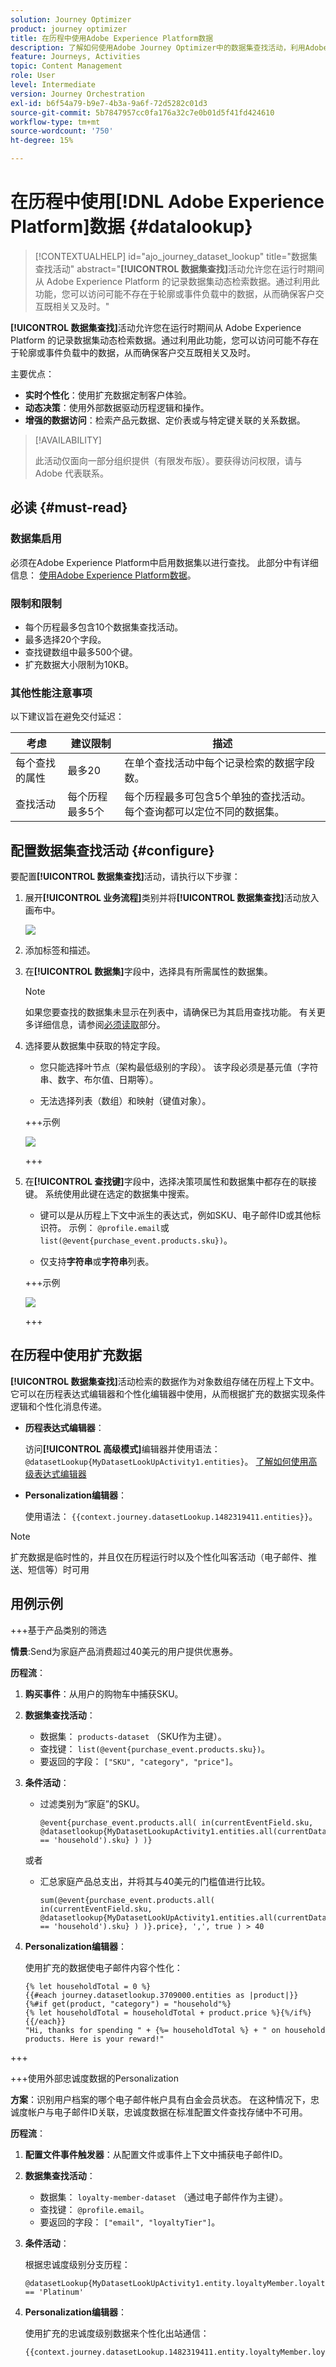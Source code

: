 ```yaml
---
solution: Journey Optimizer
product: journey optimizer
title: 在历程中使用Adobe Experience Platform数据
description: 了解如何使用Adobe Journey Optimizer中的数据集查找活动，利用Adobe Experience Platform中的外部数据扩充客户历程。
feature: Journeys, Activities
topic: Content Management
role: User
level: Intermediate
version: Journey Orchestration
exl-id: b6f54a79-b9e7-4b3a-9a6f-72d5282c01d3
source-git-commit: 5b7847957cc0fa176a32c7e0b01d5f41fd424610
workflow-type: tm+mt
source-wordcount: '750'
ht-degree: 15%

---
```


# 在历程中使用[!DNL Adobe Experience Platform]数据 {#datalookup}

>[!CONTEXTUALHELP]
>id="ajo_journey_dataset_lookup"
>title="数据集查找活动"
>abstract="**[!UICONTROL 数据集查找]**&#x200B;活动允许您在运行时期间从 Adobe Experience Platform 的记录数据集动态检索数据。通过利用此功能，您可以访问可能不存在于轮廓或事件负载中的数据，从而确保客户交互既相关又及时。"

**[!UICONTROL 数据集查找]**&#x200B;活动允许您在运行时期间从 Adobe Experience Platform 的记录数据集动态检索数据。通过利用此功能，您可以访问可能不存在于轮廓或事件负载中的数据，从而确保客户交互既相关又及时。

主要优点：

* **实时个性化**：使用扩充数据定制客户体验。
* **动态决策**：使用外部数据驱动历程逻辑和操作。
* **增强的数据访问**：检索产品元数据、定价表或与特定键关联的关系数据。

>[!AVAILABILITY]
>
>此活动仅面向一部分组织提供（有限发布版）。要获得访问权限，请与 Adobe 代表联系。

## 必读 {#must-read}

### 数据集启用

必须在Adobe Experience Platform中启用数据集以进行查找。 此部分中有详细信息： [使用Adobe Experience Platform数据](../data/lookup-aep-data.md)。

### 限制和限制

* 每个历程最多包含10个数据集查找活动。
* 最多选择20个字段。
* 查找键数组中最多500个键。
* 扩充数据大小限制为10KB。

### 其他性能注意事项

以下建议旨在避免交付延迟：

| 考虑 | 建议限制 | 描述 |
| ------- | ------- | ------- |
| 每个查找的属性 | 最多20 | 在单个查找活动中每个记录检索的数据字段数。 |
| 查找活动 | 每个历程最多5个 | 每个历程最多可包含5个单独的查找活动。 每个查询都可以定位不同的数据集。 |

## 配置数据集查找活动 {#configure}

要配置&#x200B;**[!UICONTROL 数据集查找]**&#x200B;活动，请执行以下步骤：

1. 展开&#x200B;**[!UICONTROL 业务流程]**&#x200B;类别并将&#x200B;**[!UICONTROL 数据集查找]**&#x200B;活动放入画布中。

   ![](assets/aep-data-activity.png)

1. 添加标签和描述。

1. 在&#x200B;**[!UICONTROL 数据集]**&#x200B;字段中，选择具有所需属性的数据集。

   >[!NOTE]
   >
   >如果您要查找的数据集未显示在列表中，请确保已为其启用查找功能。 有关更多详细信息，请参阅[必须读取](#must-read)部分。

1. 选择要从数据集中获取的特定字段。

   * 您只能选择叶节点（架构最低级别的字段）。 该字段必须是基元值（字符串、数字、布尔值、日期等）。

   * 无法选择列表（数组）和映射（键值对象）。

   +++示例

   ![](assets/aep-data-leaf-primitive.png)

   +++

1. 在&#x200B;**[!UICONTROL 查找键]**&#x200B;字段中，选择决策项属性和数据集中都存在的联接键。 系统使用此键在选定的数据集中搜索。

   * 键可以是从历程上下文中派生的表达式，例如SKU、电子邮件ID或其他标识符。 示例： `@profile.email`或`list(@event{purchase_event.products.sku})`。

   * 仅支持&#x200B;**字符串**&#x200B;或&#x200B;**字符串**&#x200B;列表。

   +++示例

   ![](assets/aep-data-strings.png)

   +++

## 在历程中使用扩充数据

**[!UICONTROL 数据集查找]**&#x200B;活动检索的数据作为对象数组存储在历程上下文中。 它可以在历程表达式编辑器和个性化编辑器中使用，从而根据扩充的数据实现条件逻辑和个性化消息传递。

* **历程表达式编辑器**：

  访问&#x200B;**[!UICONTROL 高级模式]**&#x200B;编辑器并使用语法： `@datasetLookup{MyDatasetLookUpActivity1.entities}`。 [了解如何使用高级表达式编辑器](../building-journeys/expression/expressionadvanced.md)

* **Personalization编辑器**：

  使用语法： `{{context.journey.datasetLookup.1482319411.entities}}`。

>[!NOTE]
>
>扩充数据是临时性的，并且仅在历程运行时以及个性化叫客活动（电子邮件、推送、短信等）时可用

## 用例示例

+++基于产品类别的筛选

**情景**:Send&#x200B;为家庭产品消费超过40美元的用户提供优惠券。

**历程流**：

1. **购买事件**：从用户的购物车中捕获SKU。

1. **数据集查找活动**：

   * 数据集： `products-dataset` （SKU作为主键）。
   * 查找键： `list(@event{purchase_event.products.sku})`。
   * 要返回的字段： `["SKU", "category", "price"]`。

1. **条件活动**：

   * 过滤类别为“家庭”的SKU。

     ```
     @event{purchase_event.products.all( in(currentEventField.sku, @datasetlookup{MyDatasetLookupActivity1.entities.all(currentDatasetLookupField.category == 'household').sku} ) )} 
     ```

   或者

   * 汇总家庭产品总支出，并将其与40美元的门槛值进行比较。

     ```
     sum(@event{purchase_event.products.all( in(currentEventField.sku, @datasetlookup{MyDatasetLookUpActivity1.entities.all(currentDatasetLookupField.category == 'household').sku} ) )}.price}, ',', true ) > 40
     ```

1. **Personalization编辑器**：

   使用扩充的数据使电子邮件内容个性化：

   ```
   {% let householdTotal = 0 %}
   {{#each journey.datasetlookup.3709000.entities as |product|}}
   {%#if get(product, "category") = "household"%}
   {% let householdTotal = householdTotal + product.price %}{%/if%}
   {{/each}}
   "Hi, thanks for spending " + {%= householdTotal %} + " on household products. Here is your reward!"
   ```

+++

+++使用外部忠诚度数据的Personalization

**方案**：识别用户档案的哪个电子邮件帐户具有白金会员状态。 在这种情况下，忠诚度帐户与电子邮件ID关联，忠诚度数据在标准配置文件查找存储中不可用。

**历程流**：

1. **配置文件事件触发器**：从配置文件或事件上下文中捕获电子邮件ID。

1. **数据集查找活动**：
   * 数据集： `loyalty-member-dataset` （通过电子邮件作为主键）。
   * 查找键： `@profile.email`。
   * 要返回的字段： `["email", "loyaltyTier"]`。

1. **条件活动**：

   根据忠诚度级别分支历程：

   ```
   @datasetLookup{MyDatasetLookUpActivity1.entity.loyaltyMember.loyaltyTier} == 'Platinum'
   ```

1. **Personalization编辑器**：

   使用扩充的忠诚度级别数据来个性化出站通信：

   ```
   {{context.journey.datasetLookup.1482319411.entity.loyaltyMember.loyaltyTier}}
   ```

